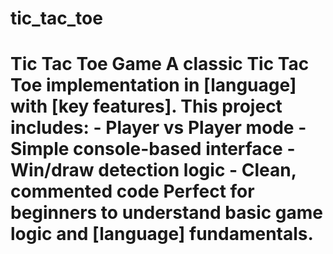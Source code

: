 # tic_tac_toe
# Tic Tac Toe Game  A classic Tic Tac Toe implementation in [language] with [key features]. This project includes: - Player vs Player mode - Simple console-based interface - Win/draw detection logic - Clean, commented code  Perfect for beginners to understand basic game logic and [language] fundamentals.
